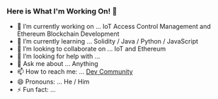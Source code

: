 ### Here is What I'm Working On! 👋


- 🔭 I’m currently working on ... IoT Access Control Management and Ethereum Blockchain Development
- 🌱 I’m currently learning ... Solidity / Java / Python / JavaScript
- 👯 I’m looking to collaborate on ... IoT and Ethereum
- 🤔 I’m looking for help with ... 
- 💬 Ask me about ... Anything
- 📫 How to reach me: ... [Dev Community](https://dev.to/yongchanghe) 
- 😄 Pronouns: ... He / Him
- ⚡ Fun fact: ...

